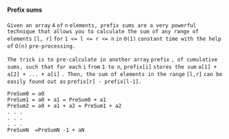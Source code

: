 
#### Prefix sums
```Given an array``` `A` ```of``` `n` ```elements, prefix sums are a very powerful technique that allows you to calculate the sum of any range of elements``` `[l, r]` ```for``` `1 <= l <= r <= n` ```in``` `O(1)` ```constant time with the help of``` `O(n)` ```pre-processing.```

```The trick is to pre-calculate in another array``` `prefix` ```, of cumulative sums, such that for each``` `i` ```from``` `1 to n`, `prefix[i]` ```stores the sum``` `a[1] + a[2] + ... + a[i]` ```. Then, the sum of elements in the range``` `[l,r]` ```can be easily found out as``` `prefix[r] - prefix[l-1].`
```
PreSum0 = a0
PreSum1 = a0 + a1 = PreSum0 + a1
PreSum2 = a0 + a1 + a2 = PreSum1 + a2
. . .
. . .
. . .
PreSumN  =PreSumN -1 + aN
```
